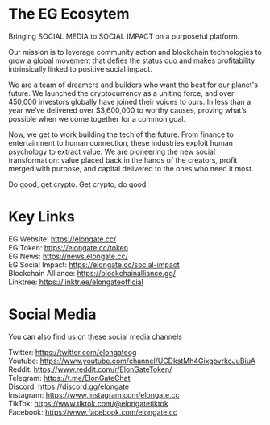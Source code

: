 # The EG Ecosytem
Bringing SOCIAL MEDIA to SOCIAL IMPACT on a purposeful platform. <p>
Our mission is to leverage community action and blockchain technologies to grow a global movement that defies the status quo and makes profitability intrinsically linked to positive social impact.<p>
We are a team of dreamers and builders who want the best for our planet's future.
We launched the cryptocurrency as a uniting force, and over 450,000 investors globally have joined their voices to ours. In less than a year we’ve delivered over $3,600,000 to worthy causes, proving what’s possible when we come together for a common goal.

Now, we get to work building the tech of the future. From finance to entertainment to human connection, these industries exploit human psychology to extract value. We are pioneering the new social transformation: value placed back in the hands of the creators, profit merged with purpose, and capital delivered to the ones who need it most.

Do good, get crypto. Get crypto, do good. <p> 
# Key Links
EG Website: https://elongate.cc/ <br>
EG Token: https://elongate.cc/token <br>
EG News: https://news.elongate.cc/<br>
EG Social Impact: https://elongate.cc/social-impact<br>
Blockchain Alliance: https://blockchainalliance.gg/ <br>
Linktree: https://linktr.ee/elongateofficial
# Social Media
You can also find us on these social media channels

Twitter: https://twitter.com/elongateog <br>
Youtube: https://www.youtube.com/channel/UCDkstMh4GixgbvrkcJuBiuA <br>
Reddit: https://www.reddit.com/r/ElonGateToken/ <br>
Telegram: https://t.me/ElonGateChat <br>
Discord: https://discord.gg/elongate <br>
Instagram: https://www.instagram.com/elongate.cc <br>
TikTok: https://www.tiktok.com/@elongatetiktok <br>
Facebook: https://www.facebook.com/elongate.cc
